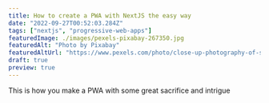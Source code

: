 ```yaml
---
title: How to create a PWA with NextJS the easy way
date: "2022-09-27T00:52:03.284Z"
tags: ["nextjs", "progressive-web-apps"]
featuredImage: ./images/pexels-pixabay-267350.jpg
featuredAlt: "Photo by Pixabay"
featuredAltUrl: "https://www.pexels.com/photo/close-up-photography-of-smartphone-icons-267350/"
draft: true
preview: true
---
```


This is how you make a PWA with some great sacrifice and intrigue
